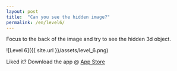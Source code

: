 ```yaml
---
layout: post
title:  "Can you see the hidden image?"
permalink: /en/level6/
---
```

Focus to the back of the image and try to see the hidden 3d object.

![Level 6]({{ site.url }}/assets/level_6.png)

Liked it? Download the app @ [App Store][app_store] 

[app_store]: http://appstore.com
